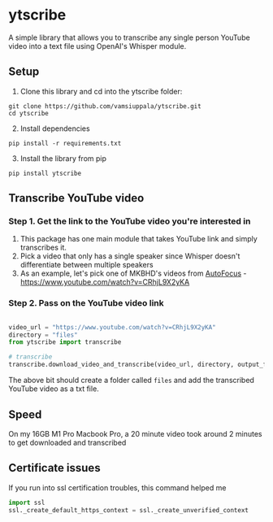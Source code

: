 # ytscribe
A simple library that allows you to transcribe any single person YouTube video into a text file using OpenAI's Whisper module. 

## Setup
1. Clone this library and cd into the ytscribe folder:
```
git clone https://github.com/vamsiuppala/ytscribe.git
cd ytscribe
```

2. Install dependencies
```
pip install -r requirements.txt
```

3. Install the library from pip
```
pip install ytscribe
```

## Transcribe YouTube video
### Step 1. Get the link to the YouTube video you're interested in
1. This package has one main module that takes YouTube link and simply transcribes it.
2. Pick a video that only has a single speaker since Whisper doesn't differentiate between multiple speakers
3. As an example, let's pick one of MKBHD's videos from [AutoFocus](https://www.youtube.com/@AutoFocus) - https://www.youtube.com/watch?v=CRhjL9X2yKA

### Step 2. Pass on the YouTube video link
```python

video_url = "https://www.youtube.com/watch?v=CRhjL9X2yKA"
directory = "files"
from ytscribe import transcribe

# transcribe
transcribe.download_video_and_transcribe(video_url, directory, output_filename = 'title', whisper_model = 'base')

```
The above bit should create a folder called ``files`` and add the transcribed YouTube video as a txt file. 

## Speed
On my 16GB M1 Pro Macbook Pro, a 20 minute video took around 2 minutes to get downloaded and transcribed

## Certificate issues
If you run into ssl certification troubles, this command helped me

``` python
import ssl
ssl._create_default_https_context = ssl._create_unverified_context
```
